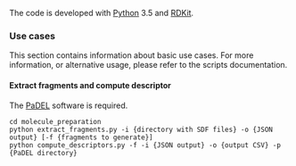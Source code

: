 The code is developed with [Python](https://www.python.org/) 3.5 
and [RDKit](https://github.com/rdkit/rdkit/tree/Release_2015_03_1).

### Use cases
This section contains information about basic use cases. For more information,
or alternative usage, please refer to the scripts documentation. 

#### Extract fragments and compute descriptor
The [PaDEL](http://www.yapcwsoft.com/dd/padeldescriptor/PaDEL-Descriptor.zip) 
software is required.

```
cd molecule_preparation
python extract_fragments.py -i {directory with SDF files} -o {JSON output} [-f {fragments to generate}]
python compute_descriptors.py -f -i {JSON output} -o {output CSV} -p {PaDEL directory}
```
